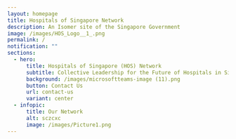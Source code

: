 ```yaml
---
layout: homepage
title: Hospitals of Singapore Network
description: An Isomer site of the Singapore Government
image: /images/HOS_Logo__1_.png
permalink: /
notification: ""
sections:
  - hero:
      title: Hospitals of Singapore (HOS) Network
      subtitle: Collective Leadership for the Future of Hospitals in Singapore
      background: /images/microsoftteams-image (11).png
      button: Contact Us
      url: contact-us
      variant: center
  - infopic:
      title: Our Network
      alt: sczcxc
      image: /images/Picture1.png
---
```

